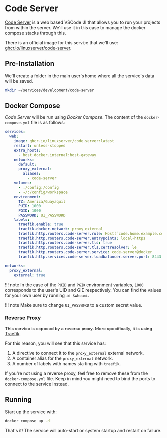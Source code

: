 # Code Server

[Code Server](https://coder.com/) is a web based VSCode UI that allows you to run your projects from within the server. We'll use it in this case to manage the docker compose stacks through this.

There is an official image for this service that we'll use: [ghcr.io/linuxserver/code-server](https://hub.docker.com/r/linuxserver/code-server).

## Pre-Installation

We'll create a folder in the main user's home where all the service's data will be saved.

```bash
mkdir ~/services/development/code-server
```

## Docker Compose

*Code Server* will be run using *Docker Compose*. The content of the `docker-compose.yml` file is as follows:

```yaml
services:
  web:
    image: ghcr.io/linuxserver/code-server:latest
    restart: unless-stopped
    extra_hosts:
      - host.docker.internal:host-gateway
    networks:
      default:
      proxy_external:
        aliases:
          - code-server
    volumes:
      - ./config:/config
      - ~/:/config/workspace
    environment:
      TZ: America/Guayaquil
      PUID: 1000
      PGID: 1000
      PASSWORD: UI_PASSWORD
    labels:
      traefik.enable: true
      traefik.docker.network: proxy_external
      traefik.http.routers.code-server.rule: Host(`code.home.example.com`) || Host(`code.vpn.example.com`)
      traefik.http.routers.code-server.entrypoints: local-https
      traefik.http.routers.code-server.tls: true
      traefik.http.routers.code-server.tls.certresolver: le
      traefik.http.routers.code-server.service: code-server@docker
      traefik.http.services.code-server.loadbalancer.server.port: 8443

networks:
  proxy_external:
    external: true
```

!!! note
    In the case of the `PUID` and `PGID` environment variables, `1000` corresponds to the user's UID and GID respectively. You can find the values for your own user by running `id $whoami`.

!!! note
    Make sure to change `UI_PASSWORD` to a custom secret value.

### Reverse Proxy

This service is exposed by a reverse proxy. More specifically, it is using [Traefik](../networking/traefik.md).

For this reason, you will see that this service has:

1. A directive to connect it to the `proxy_external` external network.
2. A container alias for the `proxy_external` network.
3. A number of labels with names starting with `traefik`.

If you're not using a reverse proxy, feel free to remove these from the `docker-compose.yml` file.
Keep in mind you might need to bind the ports to connect to the service instead.

## Running

Start up the service with:

```bash
docker compose up -d
```

That's it! The service will auto-start on system startup and restart on failure.
